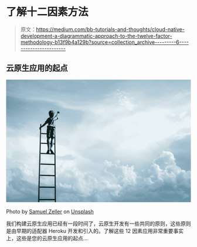 # 了解十二因素方法

> 原文：<https://medium.com/bb-tutorials-and-thoughts/cloud-native-development-a-diagrammatic-approach-to-the-twelve-factor-methodology-b13f9b4a129b?source=collection_archive---------6----------------------->

## 云原生应用的起点

![](img/1b8d9750d5c0ea8403f9ab4dddb30aec.png)

Photo by [Samuel Zeller](https://unsplash.com/@samuelzeller?utm_source=medium&utm_medium=referral) on [Unsplash](https://unsplash.com?utm_source=medium&utm_medium=referral)

我们构建云原生应用已经有一段时间了，云原生开发有一些共同的原则，这些原则是由早期的适配器 Heroku 开发和引入的。了解这些 12 因素应用非常重要事实上，这些是您的云原生应用的起点…